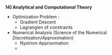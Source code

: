 **14] Analytical and Computational Theory**
- Optimization Problem :
  - Gradient Descent
  - Lagrangien of constraints
- Numerical Analysis (Science of the Numerical Discretisation/Approximation)
  - Nystrom Approximation
  - 
  
